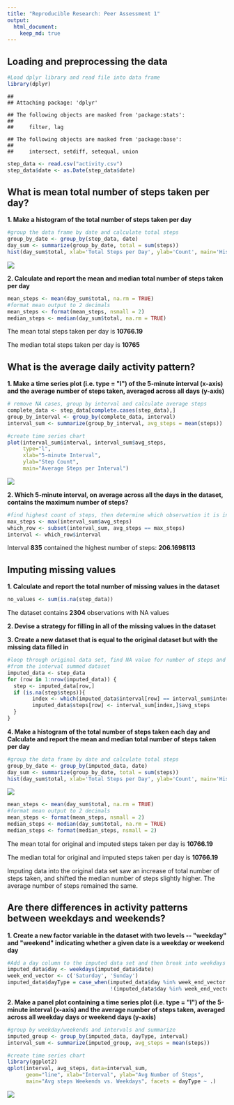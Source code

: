```yaml
---
title: "Reproducible Research: Peer Assessment 1"
output: 
  html_document:
    keep_md: true
---
```



## Loading and preprocessing the data

```r
#Load dplyr library and read file into data frame
library(dplyr)
```

```
## 
## Attaching package: 'dplyr'
```

```
## The following objects are masked from 'package:stats':
## 
##     filter, lag
```

```
## The following objects are masked from 'package:base':
## 
##     intersect, setdiff, setequal, union
```

```r
step_data <- read.csv("activity.csv")
step_data$date <- as.Date(step_data$date)
```


## What is mean total number of steps taken per day?
**1. Make a histogram of the total number of steps taken per day**

```r
#group the data frame by date and calculate total steps
group_by_date <- group_by(step_data, date)
day_sum <- summarize(group_by_date, total = sum(steps))
hist(day_sum$total, xlab='Total Steps per Day', ylab='Count', main='Histogram of Daily Steps', col='steelblue')
```

![](PA1_template_files/figure-html/unnamed-chunk-2-1.png)<!-- -->

**2. Calculate and report the mean and median total number of steps taken per day**

```r
mean_steps <- mean(day_sum$total, na.rm = TRUE)
#format mean output to 2 decimals
mean_steps <- format(mean_steps, nsmall = 2)
median_steps <- median(day_sum$total, na.rm = TRUE)
```
The mean total steps taken per day is **10766.19** 

The median total steps taken per day is **10765** 


## What is the average daily activity pattern?

**1. Make a time series plot (i.e. type = "l") of the 5-minute interval (x-axis) and the average number of steps taken, averaged across all days (y-axis)**

```r
# remove NA cases, group by interval and calculate average steps
complete_data <- step_data[complete.cases(step_data),]
group_by_interval <- group_by(complete_data, interval)
interval_sum <- summarize(group_by_interval, avg_steps = mean(steps))

#create time series chart
plot(interval_sum$interval, interval_sum$avg_steps, 
     type="l",
     xlab="5-minute Interval",
     ylab="Step Count",
     main="Average Steps per Interval")
```

![](PA1_template_files/figure-html/unnamed-chunk-4-1.png)<!-- -->

**2. Which 5-minute interval, on average across all the days in the dataset, contains the maximum number of steps?**

```r
#find highest count of steps, then determine which observation it is in
max_steps <- max(interval_sum$avg_steps)
which_row <- subset(interval_sum, avg_steps == max_steps)
interval <- which_row$interval
```

Interval **835** contained the highest number of steps: **206.1698113**


## Imputing missing values

**1. Calculate and report the total number of missing values in the dataset**

```r
no_values <- sum(is.na(step_data))
```

The dataset contains **2304** observations with NA values


**2. Devise a strategy for filling in all of the missing values in the dataset**


**3. Create a new dataset that is equal to the original dataset but with the missing data filled in**


```r
#loop through original data set, find NA value for number of steps and replace it with the average steps
#from the interval summed dataset
imputed_data <- step_data
for (row in 1:nrow(imputed_data)) {
  step <- imputed_data[row,]
  if (is.na(step$steps)){
        index <- which(imputed_data$interval[row] == interval_sum$interval)
        imputed_data$steps[row] <- interval_sum[index,]$avg_steps
  }
}
```

**4. Make a histogram of the total number of steps taken each day and Calculate and report the mean and median total number of steps taken per day**


```r
#group the data frame by date and calculate total steps
group_by_date <- group_by(imputed_data, date)
day_sum <- summarize(group_by_date, total = sum(steps))
hist(day_sum$total, xlab='Total Steps per Day', ylab='Count', main='Histogram of Daily Steps with Imputed Values', col='turquoise2')
```

![](PA1_template_files/figure-html/unnamed-chunk-8-1.png)<!-- -->


```r
mean_steps <- mean(day_sum$total, na.rm = TRUE)
#format mean output to 2 decimals
mean_steps <- format(mean_steps, nsmall = 2)
median_steps <- median(day_sum$total, na.rm = TRUE)
median_steps <- format(median_steps, nsmall = 2)
```
The mean total for original and imputed steps taken per day is **10766.19** 

The median total for original and imputed steps taken per day is **10766.19** 

Imputing data into the original data set saw an increase of total number of steps taken, and shifted the median number of steps slightly higher.  The average number of steps remained the same.


## Are there differences in activity patterns between weekdays and weekends?

**1. Create a new factor variable in the dataset with two levels -- "weekday" and "weekend" indicating whether a given date is a weekday or weekend day**


```r
#Add a day column to the imputed data set and then break into weekdays vs weekends
imputed_data$day <- weekdays(imputed_data$date)
week_end_vector <- c('Saturday', 'Sunday')
imputed_data$dayType = case_when(imputed_data$day %in% week_end_vector ~ 'weekend', 
                                 !(imputed_data$day %in% week_end_vector) ~ 'weekday')
```


**2. Make a panel plot containing a time series plot (i.e. type = "l") of the 5-minute interval (x-axis) and the average number of steps taken, averaged across all weekday days or weekend days (y-axis)**


```r
#group by weekday/weekends and intervals and summarize
imputed_group <- group_by(imputed_data, dayType, interval)
interval_sum <- summarize(imputed_group, avg_steps = mean(steps))

#create time series chart
library(ggplot2)
qplot(interval, avg_steps, data=interval_sum,
      geom="line", xlab="Interval", ylab="Avg Number of Steps",
      main="Avg steps Weekends vs. Weekdays", facets = dayType ~ .)
```

![](PA1_template_files/figure-html/unnamed-chunk-11-1.png)<!-- -->
